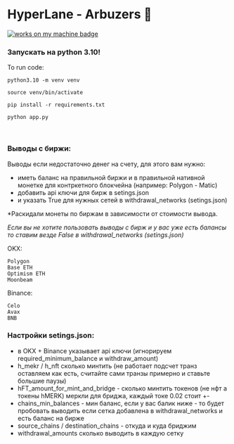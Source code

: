 
# HyperLane - Arbuzers 🍉

[![works on my machine badge](https://cdn.jsdelivr.net/gh/nikku/works-on-my-machine@v0.4.0/badge.svg)](https://github.com/nikku/works-on-my-machine)


### **Запускать на python 3.10!**

To run code:
```
python3.10 -m venv venv
```
```
source venv/bin/activate
```
```
pip install -r requirements.txt
```
```
python app.py
```


<br />

### **Выводы с биржи**:
Выводы если недостаточно денег на счету, для этого вам нужно:
- иметь баланс на правильной биржи и в правильной нативной монетке для контркетного блокчейна (например: Polygon - Matic)
- добавить api ключи для бирж в setings.json
- и указать True для нужных сетей в withdrawal_networks (setings.json)

*Раскидали монеты по биржам в зависимости от стоимости вывода.

_Если вы не хотите пользовать выводы с бирж и у вас уже есть балансы то ставим везде False в withdrawal_networks (setings.json)_

OKX:

    Polygon
    Base ETH
    Optimism ETH
    Moonbeam

Binance:

    Celo
    Avax
    BNB

### **Настройки setings.json:**
- в OKX + Binance указывает api ключи (игнорируем required_minimum_balance и withdraw_amount)
- h_mekr / h_nft сколько минтить (не работает подсчет транз оставляем как есть, считайте сами транзы примерно и ставьте большие паузы)
- hFT_amount_for_mint_and_bridge - сколько минтить токенов (не нфт а токены hMERK) меркли для бриджа, каждый токе 0.02 стоит +-
- chains_min_balances - мин баланс, если у вас балик ниже - то будет пробовать выводить если сетка добавлена в withdrawal_networks и есть баланс на бирже
- source_chains / destination_chains - откуда и куда бриджим
- withdrawal_amounts сколько выводить в каждую сетку
